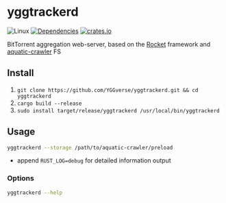 # yggtrackerd

![Linux](https://github.com/YGGverse/yggtrackerd/actions/workflows/linux.yml/badge.svg)
[![Dependencies](https://deps.rs/repo/github/YGGverse/yggtrackerd/status.svg)](https://deps.rs/repo/github/YGGverse/yggtrackerd)
[![crates.io](https://img.shields.io/crates/v/yggtrackerd.svg)](https://crates.io/crates/yggtrackerd)

BitTorrent aggregation web-server, based on the [Rocket](https://rocket.rs) framework and [aquatic-crawler](https://github.com/YGGverse/aquatic-crawler) FS

## Install

1. `git clone https://github.com/YGGverse/yggtrackerd.git && cd yggtrackerd`
2. `cargo build --release`
3. `sudo install target/release/yggtrackerd /usr/local/bin/yggtrackerd`

## Usage

``` bash
yggtrackerd --storage /path/to/aquatic-crawler/preload
```
* append `RUST_LOG=debug` for detailed information output

### Options

``` bash
yggtrackerd --help
```